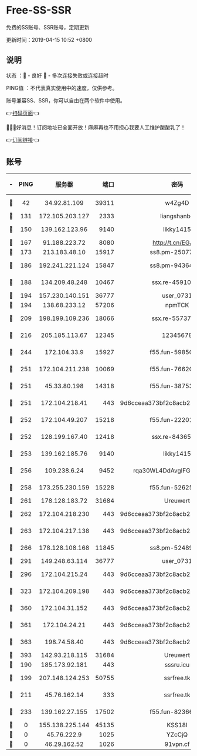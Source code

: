 # Free-SS-SSR

免费的SS账号、SSR账号，定期更新

更新时间：2019-04-15 10:52 +0800

## 说明

状态     ：🙂 - 良好 🙁 - 多次连接失败或连接超时

PING值   ：不代表真实使用中的速度，仅供参考。

账号兼容SS、SSR，你可以自由在两个软件中使用。

👉[扫码页面](https://liesauer.github.io/Free-SS-SSR/)👈

🎉🎉🎉好消息！订阅地址已全面开放！麻麻再也不用担心我要人工维护酸酸乳了！

👉[订阅链接](https://www.liesauer.net/yogurt/subscribe?ACCESS_TOKEN=DAYxR3mMaZAsaqUb)👈

## 账号

|-|PING|服务器|端口|密码|加密方式|区域|
|:----:|:----:|:-----:|-----:|:----:|:----:|:----:|
|🙂|42|34.92.81.109|39311|w4Zg4D|chacha20-ietf|US|
|🙂|131|172.105.203.127|2333|liangshanbo|chacha20|JP|
|🙂|150|139.162.123.96|9140|likky1415|aes-256-cfb|JP|
|🙂|167|91.188.223.72|8080|http://t.cn/EGJIyrl|rc4-md5|RU|
|🙂|173|213.183.48.10|15917|ss8.pm-25077402|rc4-md5|RU|
|🙂|186|192.241.221.124|15847|ss8.pm-94364968|aes-256-cfb|US|
|🙂|188|134.209.48.248|10467|ssx.re-45910781|aes-256-cfb|US|
|🙂|194|157.230.140.151|36777|user_0731|chacha20|US|
|🙂|194|138.68.233.12|57206|npmTCK|rc4-md5|US|
|🙂|209|198.199.109.236|18066|ssx.re-55737292|aes-256-cfb|US|
|🙂|216|205.185.113.67|12345|12345678|aes-256-cfb|US|
|🙂|244|172.104.33.9|15927|f55.fun-59850834|aes-256-cfb|SG|
|🙂|251|172.104.211.238|10069|f55.fun-76620042|aes-256-cfb|US|
|🙂|251|45.33.80.198|14318|f55.fun-38753180|aes-256-cfb|US|
|🙂|251|172.104.218.41|443|9d6cceaa373bf2c8acb22e60b6a58be6|aes-256-cfb|US|
|🙂|252|172.104.49.207|15218|f55.fun-22201958|aes-256-cfb|SG|
|🙂|252|128.199.167.40|12418|ssx.re-84365934|aes-256-cfb|SG|
|🙂|253|139.162.185.76|9140|likky1415|aes-256-cfb|DE|
|🙂|256|109.238.6.24|9452|rqa30WL4DdAvgIFG6Fs3znzTa|aes-256-cfb|FR|
|🙂|258|173.255.230.159|15228|f55.fun-52625062|aes-256-cfb|US|
|🙂|261|178.128.183.72|31684|Ureuwert|chacha20|US|
|🙂|262|172.104.218.230|443|9d6cceaa373bf2c8acb22e60b6a58be6|aes-256-cfb|US|
|🙂|263|172.104.217.138|443|9d6cceaa373bf2c8acb22e60b6a58be6|aes-256-cfb|US|
|🙂|266|178.128.108.168|11845|ss8.pm-52489011|aes-256-cfb|SG|
|🙂|291|149.248.63.114|36777|user_0731|chacha20|CA|
|🙂|296|172.104.215.24|443|9d6cceaa373bf2c8acb22e60b6a58be6|aes-256-cfb|US|
|🙂|323|172.104.209.198|443|9d6cceaa373bf2c8acb22e60b6a58be6|aes-256-cfb|US|
|🙂|360|172.104.31.152|443|9d6cceaa373bf2c8acb22e60b6a58be6|aes-256-cfb|US|
|🙂|361|172.104.24.21|443|9d6cceaa373bf2c8acb22e60b6a58be6|aes-256-cfb|US|
|🙂|363|198.74.58.40|443|9d6cceaa373bf2c8acb22e60b6a58be6|aes-256-cfb|US|
|🙂|393|142.93.218.115|31684|Ureuwert|chacha20|IN|
|🙂|190|185.173.92.181|443|sssru.icu|rc4-md5|RU|
|🙂|199|207.148.124.253|50755|ssrfree.tk|aes-256-cfb|SG|
|🙂|211|45.76.162.14|333|ssrfree.tk|aes-256-cfb|SG|
|🙂|233|139.162.27.155|17502|f55.fun-82366923|aes-256-cfb|SG|
|🙁|0|155.138.225.144|45135|KSS18l|rc4-md5|US|
|🙁|0|45.76.222.9|1025|YZcCjQ|rc4-md5|JP|
|🙁|0|46.29.162.52|1026|91vpn.cf|rc4-md5|RU|
